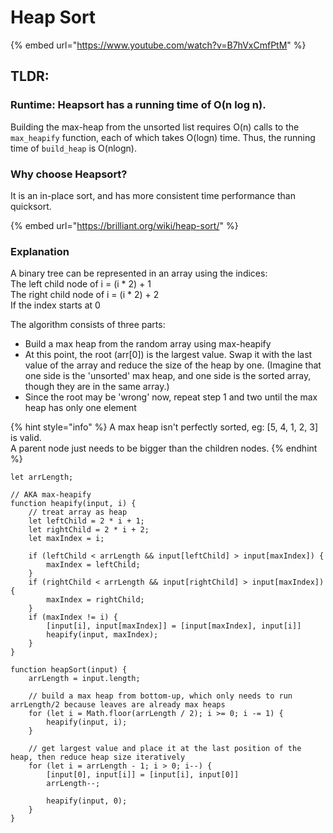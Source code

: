 # Heap Sort

{% embed url="https://www.youtube.com/watch?v=B7hVxCmfPtM" %}

## TLDR:

### Runtime:  Heapsort has a running time of O\(n log n\).

Building the max-heap from the unsorted list requires O\(n\) calls to the `max_heapify` function, each of which takes O\(logn\) time. Thus, the running time of `build_heap` is O\(nlogn\).

### Why choose Heapsort?

It is an in-place sort, and has more consistent time performance than quicksort.

{% embed url="https://brilliant.org/wiki/heap-sort/" %}

### Explanation

A binary tree can be represented in an array using the indices:  
The left child node of i = \(i \* 2\) + 1  
The right child node of i = \(i \* 2\) + 2  
If the index starts at 0  
  
The algorithm consists of three parts:  
- Build a max heap from the random array using max-heapify  
- At this point, the root \(arr\[0\]\) is the largest value. Swap it with the last value of the array and reduce the size of the heap by one. \(Imagine that one side is the 'unsorted' max heap, and one side is the sorted array, though they are in the same array.\)  
- Since the root may be 'wrong' now, repeat step 1 and two until the max heap has only one element

{% hint style="info" %}
A max heap isn't perfectly sorted, eg: \[5, 4, 1, 2, 3\] is valid.  
A parent node just needs to be bigger than the children nodes.
{% endhint %}

```text
let arrLength;

// AKA max-heapify
function heapify(input, i) {
    // treat array as heap
    let leftChild = 2 * i + 1;
    let rightChild = 2 * i + 2;
    let maxIndex = i;

    if (leftChild < arrLength && input[leftChild] > input[maxIndex]) {
        maxIndex = leftChild;
    }
    if (rightChild < arrLength && input[rightChild] > input[maxIndex]) {
        maxIndex = rightChild;
    }
    if (maxIndex != i) {
        [input[i], input[maxIndex]] = [input[maxIndex], input[i]]
        heapify(input, maxIndex);
    }
}

function heapSort(input) {
    arrLength = input.length;

    // build a max heap from bottom-up, which only needs to run arrLength/2 because leaves are already max heaps
    for (let i = Math.floor(arrLength / 2); i >= 0; i -= 1) {
        heapify(input, i);
    }

    // get largest value and place it at the last position of the heap, then reduce heap size iteratively
    for (let i = arrLength - 1; i > 0; i--) {
        [input[0], input[i]] = [input[i], input[0]]
        arrLength--;

        heapify(input, 0);
    }
}
```


